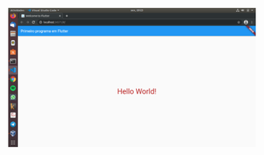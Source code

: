 
![Tela Inicial](https://github.com/danielson150/project_Hello_World/blob/e9b327aef7c262ea268169cbffdd873dc8e58c2d/Captura%20de%20tela%20de%202021-03-19%2020-23-04.png)
